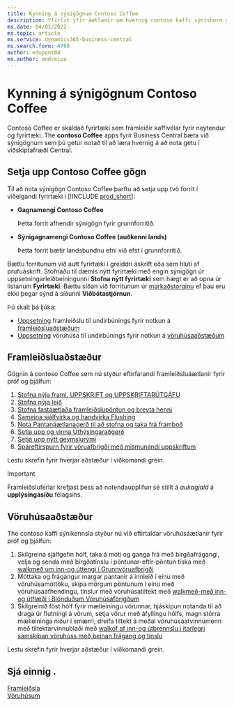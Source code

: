 ```yaml
---
title: Kynning á sýnigögnum Contoso Coffee
description: Yfirlit yfir áætlanir um hvernig contoso kaffi sýnishorn gögn geta aðstoðað við að læra hvernig nýta má getu í viðskiptafræði miðlægt.
ms.date: 04/01/2022
ms.topic: article
ms.service: dynamics365-business-central
ms.search.form: 4760
author: edupont04
ms.author: andreipa
---
```


# <a name="introduction-to-contoso-coffee-demo-data"></a><a name="introduction-to-contoso-coffee-demo-data"></a>Kynning á sýnigögnum Contoso Coffee

Contoso Coffee er skáldað fyrirtæki sem framleiðir kaffivélar fyrir neytendur og fyrirtæki. The  **contoso Coffee**  apps fyrir Business Central bæta við sýnigögnum sem þú getur notað til að læra hvernig á að nota getu í viðskiptafræði Central.  


## <a name="set-up-contoso-coffee-data"></a><a name="set-up-contoso-coffee-data"></a>Setja upp Contoso Coffee gögn

Til að nota sýnigögn Contoso Coffee þarftu að setja upp tvö forrit í viðeigandi fyrirtæki í [!INCLUDE [prod_short](../includes/prod_short.md)]:  

- **Gagnamengi Contoso Coffee**  

    Þetta forrit afhendir sýnigögn fyrir grunnforritið.  
- **Sýnigagnamengi Contoso Coffee (auðkenni lands)**  

    Þetta forrit bætir landsbundnu efni við efst í grunnforritið.

Bættu forritunum við autt fyrirtæki í greiddri áskrift eða sem hluti af prufuáskrift. Stofnaðu til dæmis nýtt fyrirtæki með engin sýnigögn úr uppsetningarleiðbeiningunni **Stofna nýtt fyrirtæki** sem hægt er að opna úr listanum **Fyrirtæki**. Bættu síðan við forritunum úr [markaðstorginu](../ui-extensions-install-uninstall.md#install) ef þau eru ekki þegar sýnd á síðunni **Viðbótastjórnun**.  

Þú skalt þá ljúka:
 -  [Uppsetning](manufacturing/contoso-coffee-manufacturing-intro.md)  framleiðslu til undirbúnings fyrir notkun á  [framleiðsluaðstæðum](#manufacturing-scenarios)
 -  [Uppsetning](warehousing/contoso-coffee-warehousing-intro.md)  vöruhúsa til undirbúnings fyrir notkun á  [vöruhúsaaðstæðum](#warehousing-scenarios)

## <a name="manufacturing-scenarios"></a><a name="manufacturing-scenarios"></a>Framleiðsluaðstæður

Gögnin á contoso Coffee sem nú styður eftirfarandi framleiðsluáætlanir fyrir próf og þjálfun:

1. [Stofna nýja framl. UPPSKRIFT og UPPSKRIFTARÚTGÁFU](manufacturing/create-new-production-bom-version.md)  
2. [Stofna nýja leið](manufacturing/create-new-routing.md)  
3. [Stofna fastáætlaða framleiðslupöntun og breyta henni](manufacturing/create-firm-planned-production-order-change.md)  
4. [Sameina sjálfvirka og handvirka Flushing](manufacturing/combine-automatic-manual-flushing.md)  
5. [Nota Pantanáætlanagerð til að stofna og taka frá framboð](manufacturing/order-planning-create-reserve-supply.md)  
6. [Setja upp og vinna Úthýsingaraðgerð](manufacturing/set-up-process-subcontracting-operation.md)  
7. [Setja upp nýtt geymslurými](manufacturing/set-up-new-capacity.md)  
8. [Spáreftirspurn fyrir vöruafbrigði með mismunandi uppskriftum](manufacturing/variants.md)  

Lestu skrefin fyrir hverjar aðstæður í viðkomandi grein.  

> [!IMPORTANT]
> Framleiðsluferlar krefjast þess að notendaupplifun sé stillt á  *aukagjald*  á  **upplýsingasíðu**  félagsins.

## <a name="warehousing-scenarios"></a><a name="warehousing-scenarios"></a>Vöruhúsaaðstæður

The contoso kaffi sýnikennsla styður nú við eftirtaldar vöruhúsáætlanir fyrir próf og þjálfun:

1.  Skilgreina sjálfgefin hólf, taka á móti og ganga frá með birgðafrágangi, velja og senda með birgðatínslu í pöntunar-eftir-pöntun tíska með  [walkmeð um inn-og úttengi í Grunnvöruafbrigði](warehousing/warehouse-basic-flow-putaway-pick.md)
2.  Móttaka og frágangur margar pantanir á innleið í einu með vöruhúsamóttöku, skipa mörgum pöntunum í einu með vöruhúsaafhendingu, tínslur með vöruhúsatiltekt með  [walkmeð-með inn-og útflæði í Blönduðum Vöruhúsafbrigðum](warehousing/warehouse-mixed-flow-receive-pick-ship.md)
3.  Skilgreinið föst hólf fyrir mælieiningu vörunnar, hjáskipun notanda til að draga úr flutningi á vörum, setja vörur með áfyllingu hólfs, magn stórra mælieininga niður í smærri, dreifa tiltekt á meðal vöruhúsaatvinnumenn með tiltektarvinnublaði með  [walkof af inn-og útbrennslu í ítarlegri samskipan vöruhúss með beinan frágang og tínslu](warehousing/warehouse-directed-flow.md)

Lestu skrefin fyrir hverjar aðstæður í viðkomandi grein.
   
## <a name="see-also"></a><a name="see-also"></a>Sjá einnig .

[Framleiðsla](../production-manage-manufacturing.md)  
[Vöruhúsum](../warehouse-manage-warehouse.md)  

